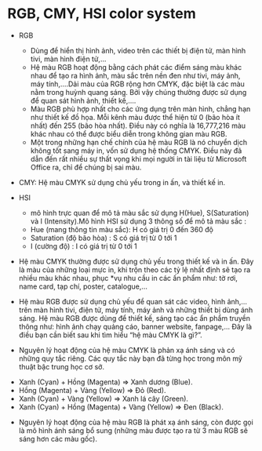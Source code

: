 # RGB, CMY, HSI color system
* RGB
   - Dùng để hiển thị hình ảnh, video trên các thiết bị điện tử, màn hình tivi, màn hình điện tử,...
   - Hệ màu RGB hoạt động bằng cách phát các điểm sáng màu khác nhau để tạo ra hình ảnh, màu sắc trên nền đen như tivi, máy ảnh, máy tính,….Dải màu của RGB rộng hơn CMYK, đặc biệt là các màu nằm trong huỳnh quang sáng. Bởi vậy chúng thường được sử dụng để quan sát hình ảnh, thiết kế,….
   - Màu RGB phù hợp nhất cho các ứng dụng trên màn hình, chẳng hạn như thiết kế đồ họa. Mỗi kênh màu được thể hiện từ 0 (bão hòa ít nhất) đến 255 (bão hòa nhất). Điều này có nghĩa là 16,777,216 màu khác nhau có thể được biểu diễn trong không gian màu RGB.
   - Một trong những hạn chế chính của hệ màu RGB là nó chuyển dịch không tốt sang máy in, vốn sử dụng hệ thống CMYK. Điều này đã dẫn đến rất nhiều sự thất vọng khi mọi người in tài liệu từ Microsoft Office ra, chỉ để chúng bị sai màu.
* CMY: Hệ màu CMYK sử dụng chủ yếu trong in ấn, và thiết kế in.
* HSI
   - mô hình trực quan để mô tả màu sắc sử dụng H(Hue), S(Saturation) và I (Intensity).Mô hình HSI sử dụng 3 thông số để mô tả màu sắc :
   - Hue (mang thông tin màu sắc): H có giá trị 0 đến 360 độ
   - Saturation (độ bão hòa) : S có giá trị từ 0 tới 1
   - I (cường độ) : I có giá trị từ 0 tới 1

* Hệ màu CMYK thường được sử dụng chủ yếu trong thiết kế và in ấn. Đây là màu của những loại mực in, khi trộn theo các tỷ lệ nhất định sẽ tạo ra nhiều màu khác nhau, phục *vụ nhu cầu in các ấn phẩm như: tờ rơi, name card, tạp chí, poster, catalogue,…

* Hệ màu RGB được sử dụng chủ yếu để quan sát các video, hình ảnh,… trên màn hình tivi, điện tử, máy tính, máy ảnh và những thiết bị dùng ánh sáng. Hệ màu RGB được dùng để thiết kế, sáng tạo các ẩn phẩm truyền thông như: hình ảnh chạy quảng cáo, banner website, fanpage,… Đây là điều bạn cần biết sau khi tìm hiểu “hệ màu CMYK là gì?”.

* Nguyên lý hoạt động của hệ màu CMYK là phản xạ ánh sáng và có những quy tắc riêng. Các quy tắc này bạn đã từng học trong môn mỹ thuật bậc trung học cơ sở.
- Xanh (Cyan) + Hồng (Magenta) => Xanh dương (Blue).
- Hồng (Magenta) + Vàng (Yellow) => Đỏ (Red).
- Xanh (Cyan) + Vàng (Yellow) => Xanh lá cây (Green).
- Xanh (Cyan) + Hồng (Magenta) + Vàng (Yellow) => Đen (Black).
* Nguyên lý hoạt động của hệ màu RGB là phát xạ ánh sáng, còn được gọi là mô hình ánh sáng bổ sung (những màu được tạo ra từ 3 màu RGB sẽ sáng hơn các màu gốc). 
